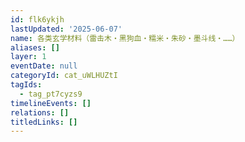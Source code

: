 ```yaml
---
id: flk6ykjh
lastUpdated: '2025-06-07'
name: 各类玄学材料（雷击木・黑狗血・糯米・朱砂・墨斗线・……）
aliases: []
layer: 1
eventDate: null
categoryId: cat_uWLHUZtI
tagIds:
  - tag_pt7cyzs9
timelineEvents: []
relations: []
titledLinks: []
---
```


